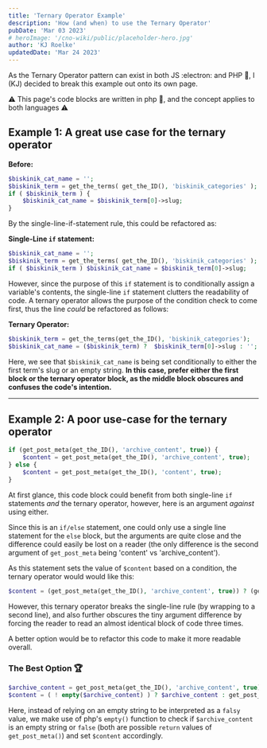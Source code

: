 ```yaml
---
title: 'Ternary Operator Example'
description: 'How (and when) to use the Ternary Operator'
pubDate: 'Mar 03 2023'
# heroImage: '/cno-wiki/public/placeholder-hero.jpg'
author: 'KJ Roelke'
updatedDate: 'Mar 24 2023'
---
```


As the Ternary Operator pattern can exist in both JS :electron: and PHP 🐘, I (KJ) decided to break this example out onto its own page.

⚠️ This page's code blocks are written in php 🐘, and the concept applies to both languages ⚠️

## Example 1: A great use case for the ternary operator

**Before:**

```php
$biskinik_cat_name = '';
$biskinik_term = get_the_terms( get_the_ID(), 'biskinik_categories' );
if ( $biskinik_term ) {
    $biskinik_cat_name = $biskinik_term[0]->slug;
}
```

By the single-line-if-statement rule, this could be refactored as:

**Single-Line `if` statement:**

```php
$biskinik_cat_name = '';
$biskinik_term = get_the_terms( get_the_ID(), 'biskinik_categories' );
if ( $biskinik_term ) $biskinik_cat_name = $biskinik_term[0]->slug;
```

However, since the purpose of this `if` statement is to conditionally assign a variable's contents, the single-line `if` statement clutters the readability of code. A ternary operator allows the purpose of the condition check to come first, thus the line _could_ be refactored as follows:

**Ternary Operator:**

```php
$biskinik_term = get_the_terms(get_the_ID(), 'biskinik_categories');
$biskinik_cat_name = ($biskinik_term) ?  $biskinik_term[0]->slug : '';
```

Here, we see that `$biskinik_cat_name` is being set conditionally to either the first term's slug or an empty string.
**In this case, prefer either the first block or the ternary operator block, as the middle block obscures and confuses the code's intention.**

---

## Example 2: A poor use-case for the ternary operator

```php
if (get_post_meta(get_the_ID(), 'archive_content', true)) {
    $content = get_post_meta(get_the_ID(), 'archive_content', true);
} else {
    $content = get_post_meta(get_the_ID(), 'content', true);
}
```

At first glance, this code block could benefit from both single-line `if` statements _and_ the ternary operator, however, here is an argument _against_ using either.

Since this is an `if/else` statement, one could only use a single line statement for the `else` block, but the arguments are quite close and the difference could easily be lost on a reader (the only difference is the second argument of `get_post_meta` being 'content' vs 'archive_content').

As this statement sets the value of `$content` based on a condition, the ternary operator would would like this:

```php
$content = (get_post_meta(get_the_ID(), 'archive_content', true)) ? (get_post_meta(get_the_ID(), 'archive_content', true)) : (get_post_meta(get_the_ID(), 'content', true));
```

However, this ternary operator breaks the single-line rule (by wrapping to a second line), and also further obscures the tiny argument difference by forcing the reader to read an almost identical block of code three times.

A better option would be to refactor this code to make it more readable overall.

### The Best Option 🏆

```php
$archive_content = get_post_meta(get_the_ID(), 'archive_content', true);
$content = ( ! empty($archive_content) ) ? $archive_content : get_post_meta(get_the_ID(), 'content', true);
```

Here, instead of relying on an empty string to be interpreted as a `falsy` value, we make use of php's `empty()` function to check if `$archive_content` is an empty string or `false` (both are possible `return` values of `get_post_meta()`) and set `$content` accordingly.

